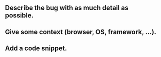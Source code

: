 ## Describe the bug with as much detail as possible.

## Give some context (browser, OS, framework, ...).

## Add a code snippet.
